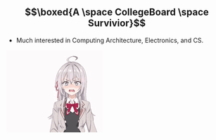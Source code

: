 ## $$\boxed{A \space CollegeBoard \space Survivior}$$
- Much interested in Computing Architecture, Electronics, and CS.
 
![me](tdoeg.gif)
